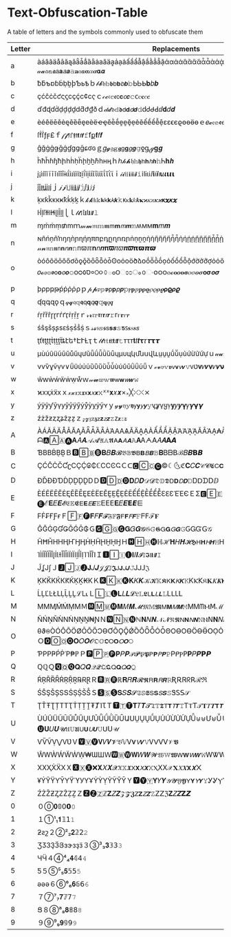 # Text-Obfuscation-Table
A table of letters and the symbols commonly used to obfuscate them


|Letter|Replacements|
|------|------------|
|a|àáâãäåāăąǎǟǡǻȁȃȧаӑӓḁẚạảấầẩẫậắằẳẵặάαἀἁἂἃἄἅἆἇὰάᾀᾁᾂᾃᾄᾅᾆᾇᾰᾱᾲᾳᾴᾶᾷ⍶⍺ɑａ𝒶𝓪𝔞𝕒𝖆𝖺𝗮𝘢𝙖𝚊𝐚𝑎𝒂𝛂𝛼𝜶𝝰𝞪|
|b|ƀƃƅɒɓḃḅḇϸƄьҍｂ𝒷𝓫𝔟𝕓𝖇𝖻𝗯𝘣𝙗𝚋ЬᏏᖯ𝐛𝑏𝒃|
|c|çćĉċčƈςϛсҫḉⅽ¢ϲҁｃ𝒸𝓬𝔠𝕔𝖈𝖼𝗰𝘤𝙘𝚌ᴄⲥ𝐜𝑐𝒄|
|d|ďđɖɗḋḍḏḑḓⅾƌժ₫ðｄ𝒹𝓭𝔡𝕕𝖉𝖽𝗱𝘥𝙙𝚍ԁᏧᑯꓒⅆ𝐝𝑑𝒅|
|e|èéêëēĕėęěȅȇȩеѐёҽҿӗḕḗḙḛḝẹẻẽếềểễệεɛϵєϱѳөӫɵｅ𝑒𝓮𝔢𝕖𝖊𝖾𝗲𝘦𝙚𝚎℮ℯⅇ𝐞𝒆|
|f|ſḟẛƒϝ£ｆ𝒻𝓯𝔣𝕗𝖋𝖿𝗳𝘧𝙛𝚏ẝք𝐟𝑓𝒇|
|g|ĝğġģǥǧǵɠɡցḡɕʛɢｇ𝑔𝓰𝔤𝕘𝖌𝗀𝗴𝘨𝙜𝚐ƍᶃℊ𝐠𝒈|
|h|ĥħȟɦɧћիհḣḥḧḩḫẖℏһʜӊｈℎ𝒽𝓱𝔥𝕙𝖍𝗁𝗵𝘩𝙝𝚑Ꮒ𝐡𝒉|
|i|į¡ìíîïĩīĭıǐȉȋɨɩΐίιϊіїɪḭḯỉịἰἱἲἳὶίῑΐῐῒῖｉ𝒾𝓲𝔦𝕚𝖎𝗂𝗶𝘪𝙞𝚒ⅰӏᎥιℹⅈ𝐢𝑖𝒊𝚤𝛊𝜄𝜾𝝸𝞲⍳|
|j|ĵǰȷɟʝјյϳｊ𝒿𝓳𝔧𝕛𝖏𝗃𝗷𝘫𝙟𝚓ⅉ𝐣𝑗𝒋|
|k|ķĸƙǩκкҝҟḱḳḵｋ𝓀𝓴𝔨𝕜𝖐𝗄𝗸𝘬𝙠𝚔ᴋⲕ𝐤𝑘𝒌𝛋𝛞𝜅𝜘𝜿𝝒𝝹𝞌𝞳𝟆|
|l|ŀĺļľłƚǀɫɬɭḷḹḻḽ⎩ｌ𝓁𝓵𝔩𝕝𝖑𝗅𝗹𝘭𝙡𝚕|
|m|ɱḿṁṃ₥ⅿｍ𝓂𝓶𝔪𝕞𝖒𝗆𝗺𝘮𝙢𝚖ʍᴍм𝐦𝑚𝒎|
|n|ɴñńņňŉŋƞǹɲɳήηπпբդըղոռրṅṇṉṋἠἡἢἣἤἥἦἧὴήᾐᾑᾒᾓᾔᾕᾖᾗῂῃῄῆῇიｎ𝓃𝓷𝔫𝕟𝖓𝗇𝗻𝘯𝙣𝚗ᴨϖℼ𝐧𝑛𝒏𝛑𝛡𝜋𝜛𝝅𝝕𝝿𝞏𝞹𝟉|
|o|òóôõöōŏőơǒǫǭȍȏȫȭȯȱʘοόоӧծձօṍṏṑṓọỏốồổỗộớờởỡợὀὁὂὃὄὅὸόσ๐ｏ𝑜𝓸𝔬𝕠𝖔𝗈𝗼𝘰𝙤𝚘ᴏᴑס٥०੦૦௦ం౦ಂ೦ം൦ං໐ဝ၀ⲟℴ𝐨𝒐𝛐𝛔𝜊𝜎𝝄𝝈𝝾𝞂𝞸𝞼|
|p|þρрҏթṕṗῤῥ⍴ｐ𝓅𝓹𝔭𝕡𝖕𝗉𝗽𝘱𝙥𝚙ⲣ𝐩𝑝𝒑𝛒𝛠𝜌𝜚𝝆𝝔𝞀𝞎𝞺𝟈|
|q|ʠԛգզϙｑ𝓆𝓺𝔮𝕢𝖖𝗊𝗾𝘲𝙦𝚚𝐪𝑞𝒒|
|r|ŕŗřȑȓɼɽгѓґӷṙṛṝṟｒ𝓇𝓻𝔯𝕣𝖗𝗋𝗿𝘳𝙧𝚛ᴦⲅ𝐫𝑟𝒓|
|s|śŝşšșʂѕԑṡṣṥṧṩｓ𝓈𝓼𝔰𝕤𝖘𝗌𝘀𝙨𝚜ƽꜱ𝐬𝑠𝒔𝘴|
|t|ţťŧƫțʈṫṭṯṱẗȶէե†ԷՒȽҭｔ𝓉𝓽𝔱𝕥𝖙𝗍𝘁𝘵𝙩𝚝ᴛτт𝐭𝑡𝒕𝛕𝜏𝝉𝞃𝞽|
|u|µùúûüũūŭůűųưǔǖǘǚǜȕȗɥμυцկմնսվևṳṵṷṹṻụủứừửữựｕ𝓊𝓾𝔲𝕦𝖚𝗎𝘂𝘶𝙪𝚞ʋᴜ𝐮𝑢𝒖𝛖𝜐𝝊𝞄𝞾|
|v|νѵѷұṽṿⅴ∨ΰϋύὐὑὒὓὔὕὖὗὺύῠῡῢΰῦῧｖ𝓋𝓿𝔳𝕧𝖛𝗏𝘃𝘷𝙫𝚟ᴠט𝐯𝑣𝒗𝛎𝜈𝝂𝝼𝞶|
|w|ŵԝẁẃẅẇẉẘｗ𝓌𝔀𝔴𝕨𝖜𝗐𝘄𝘸𝙬𝚠|
|x|ϰхҳẋẍⅹｘ𝓍𝔁𝔵𝕩𝖝𝗑𝘅𝘹𝙭𝚡ᕁᕽ𝐱𝑥𝒙×᙮╳⤫⤬⨯|
|y|ýÿŷƴȳγуўӯӱӳẏẙỳỵỷỹʏｙ𝓎𝔂𝔶𝕪𝖞𝗒𝘆𝘺𝙮𝚢ᶌỿүყℽ𝐲𝑦𝒚𝛄𝛾𝜸𝝲𝞬|
|z|źżžƶȥʐʑẑẓẕｚ𝓏𝔃𝔷𝕫𝖟𝗓𝘇𝘻𝙯𝚣ᴢ𝐳𝑧𝒛|
|A|ÀÁÂÃÄÅĀĂĄǍǞǠȀȂȦΆΑАѦӐӒḀẠẢẤẦẨẬẶἈἉᾈᾉᾸᾹᾺᾼ₳ÅȺẮẰẲẴἌἎἏᾌΆǺẪＡᗩ🅰🄰🇦🅐𝐀𝐴𝑨𝒜𝓐𝔄𝔸𝕬𝖠𝗔𝘈𝘼𝙰𝚨Ꭺᗅꓮ𝛢𝜜𝝖𝞐|
|B|ƁΒВḂḄḆＢ🅱🄱🇧🅑𝐁𝐵𝑩𝓑𝔅𝔹𝕭𝖡𝗕𝘉𝘽𝙱𝚩Ᏼᗷꓐℬ𝛣𝜝𝝗𝞑|
|C|ÇĆĈĊČƇʗСҪḈ₢₵ℂⅭϹϾҀＣᑕ🅲🄲🇨🅒©☾🌜ℭ𝐂𝐶𝑪𝒞𝓒𝕮𝖢𝗖𝘊𝘾𝙲ௐᏟⲤꓚ|
|D|ÐĎĐƉƊḊḌḎḐḒⅮＤ🅳🄳🇩🅓𝐃𝐷𝑫𝒟𝓓𝔇𝔻𝕯𝖣𝗗𝘋𝘿𝙳Ꭰᗞᗪꓓⅅ|
|E|ÈÉÊËĒĔĖĘĚȄȆȨΕЀЁЕӖḘḚḜẸẺẼẾỀỆḔḖỂỄԐℇƐἙῈЄＥΣ🅴🄴🇪🅔ℰ𝐄𝐸𝑬𝓔𝔈𝔼𝕰𝖤𝗘𝘌𝙀𝙴Ꭼⴹꓰ𝚬𝛦𝜠𝝚𝞔⋿|
|F|ϜḞ₣ҒƑғＦ🄵🇫🅕𝐅𝐹𝑭𝓕𝔉𝔽𝕱𝖥𝗙𝘍𝙁𝙵ᖴꓝℱ𝟊|
|G|ĜĞĠĢƓǤǦǴḠ₲Ｇ🅶🄶🇬🅖𝐆𝐺𝑮𝓖𝔊𝔾𝕲𝖦𝗚𝘎𝙂𝙶ԌᏀᏳꓖ𝒢|
|H|ĤĦȞΗНҢҤӇӉḢḤḦḨḪῌꜦＨ🅷🄷🇭🅗ℍℋ𝐇𝐻𝑯𝓗𝕳𝖧𝗛𝘏𝙃𝙷ᎻᕼⲎꓧℌ𝚮𝛨𝜢𝝜𝞖|
|I|ΊÌÍÎÏĨĪĬĮİƖƗǏȈȊΙΪІЇӀḬḮỈỊἸἹῘῙῚＩ🅸🄸🇮🅘𝐈𝐼𝑰𝓘𝕀𝕴𝖨𝗜𝘐𝙄𝙸|
|J|ĴʆЈʃＪ🅹🄹🇯🅙𝐉𝐽𝑱𝒥𝓙𝕁𝕵𝖩𝗝𝘑𝙅𝙹Ꭻᒍꓙ𝔍|
|K|ĶƘǨΚЌКԞḰḲḴ₭KＫ🅺🄺🇰🅚𝐊𝐾𝑲𝒦𝓚𝕂𝕶𝖪𝗞𝘒𝙆𝙺ᏦⲔꓗ𝔎𝚱𝛫𝜥𝝟𝞙|
|L|ĹĻĽĿŁԼḶḸḺḼℒⅬ˪Ｌ🄻🇱🅛𝐋𝐿𝑳𝓛𝔏𝕃𝕷𝖫𝗟𝘓𝙇𝙻ᏞᒪⳐꓡ|
|M|ΜМӍḾṀṂⅯＭ🅼🄼🇲🅜𝐌𝑀𝑴𝓜𝔐𝕄𝕸𝖬𝗠𝘔𝙈𝙼ϺᎷᗰⲘꓟℳ𝚳𝛭𝜧𝝡𝞛|
|N|ÑŃŅŇǸΝṄṆṈṊ₦ƝＮ🅽🄽🇳🅝ℕ𝐍𝑁𝑵𝒩𝓝𝔑𝕹𝖭𝗡𝘕𝙉𝙽Ⲛꓠ𝚴𝛮𝜨𝝢𝞜|
|O|θϑ⍬ÒÓÔÕÖØŌŎŐƆƟƠǑǪǬǾȌȎȪȬȮȰΘΟϴОѲӦӨӪՕỌỎỐỒỔỘỚỜỞỠỢΌΌṌṐṒὈṎỖＯ🅾🄾🇴🅞𝐎𝑂𝑶𝓞𝔒𝕆𝕺𝖮𝗢𝘖𝙊𝙾|
|P|ƤΡРҎṔṖῬ₱ℙＰ🅿🄿🇵🅟𝐏𝑃𝑷𝒫𝓟𝔓𝕻𝖯𝗣𝘗𝙋𝙿ᏢᑭⲢꓑ𝚸𝛲𝜬𝝦𝞠|
|Q|ԚℚＱ🆀🇶🅠𝐐𝑄𝑸𝒬𝓠𝔔𝕼𝖰𝗤𝘘𝙌𝚀|
|R|ŔŖŘȐȒṘṚṜṞ℞ɌⱤＲ🆁🇷🅡ℝ𝐑𝑅𝑹𝓡𝕽𝖱𝗥𝘙𝙍𝚁ƦᎡᏒᖇꓣℛℜ|
|S|ŚŜŞŠȘЅՏṠṢṨṤṦＳ🆂🇸🅢𝐒𝑆𝑺𝓢𝔖𝕊𝕾𝖲𝗦𝘚𝙎𝚂ᏕᏚꓢ𝒮|
|T|ŢŤŦƮȚΤТҬṪṬṮṰ₮ȾΊꚌＴ🆃🇹🅣𝐓𝑇𝑻𝓣𝔗𝕋𝕿𝖳𝗧𝘛𝙏𝚃ᎢⲦꓔ𝒯𝚻𝛵𝜯𝝩𝞣⟙|
|U|ÙÚÛÜŨŪŬŮŰŲƯǓǕǗǛȔȖԱՍṲṴṶṸỤỦỨỪỬỮỰǙ⊍⊎Մ⊌ṺＵ🆄🇺🅤𝐔𝑈𝑼𝓤𝔘𝕌𝖀𝖴𝗨𝘜𝙐𝚄ᑌꓴ𝒰|
|V|ѴѶṼṾ⋁ⅤƲＶ🆅🇻🅥𝐕𝑉𝑽𝓥𝔙𝕍𝖵𝗩𝘝𝙑𝚅Ꮩᐯⴸꓦ𝒱𝖁|
|W|ŴԜẀẂẄẆẈ₩ƜШＷ🆆🇼🅦𝐖𝑊𝑾𝓦𝔚𝕎𝖂𝖶𝗪𝘞𝙒𝚆ᎳᏔꓪ𝒲|
|X|ΧХҲẊẌⅩＸ🆇🇽🅧❌𝐗𝑋𝑿𝓧𝔛𝕏𝖃𝖷𝗫𝘟𝙓𝚇Ⲭⵝꓫ𝒳𝚾𝛸𝜲𝝬𝞦᙭|
|Y|¥ÝŶŸƳȲΥΫϓУҮҰẎỲỴỶỸῨῩＹ🆈🅨🇾𝐘𝑌𝒀𝒴𝓨𝔜𝖄𝖸𝗬𝘠𝙔𝚈ᎩᎽⲨꓬϒ𝕐𝚼𝛶𝜰𝝪𝞤|
|Z|ŹŻŽƵȤΖẐẒẔＺ🆉🅩🇿ℤ𝐙𝑍𝒁𝒵𝓩𝖅𝖹𝗭𝘡𝙕𝚉Ꮓꓜℨ𝚭𝛧𝜡𝝛𝞕|
|0|０⓪𝟎𝟘𝟢𝟬𝟶|
|1|１①¹₁𝟏𝟙𝟣𝟷|
|2|ƻƨշ２②²₂𝟐𝟚𝟤𝟸|
|3|ƷӠЗҘӞՅɜɝзҙӟ３③³₃𝟑𝟛𝟥𝟹|
|4|ЧӴ４④⁴₄𝟒𝟜𝟦𝟺|
|5|Ƽ５⑤⁵₅𝟓𝟝𝟧𝟻|
|6|əǝә６⑥⁶₆𝟔𝟞𝟨𝟼|
|7|７⑦⁷₇𝟕𝟟𝟩𝟽|
|8|Ց８⑧⁸₈𝟖𝟠𝟪𝟾|
|9|９⑨⁹₉𝟗𝟡𝟫𝟿|
